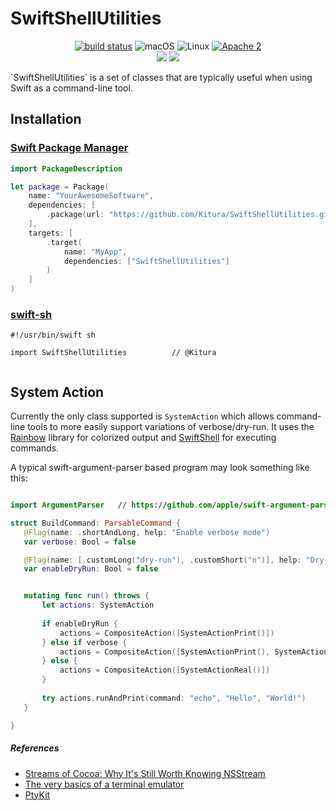# SwiftShellUtilities
<p align="center">
<a href="https://github.com/Kitura/SwiftShellUtilities/actions?query=workflow%3ASwift"><img src="https://github.com/Kitura/SwiftShellUtilities/workflows/Swift/badge.svg" alt="build status"></a>
<img src="https://img.shields.io/badge/os-macOS-green.svg?style=flat" alt="macOS">
<img src="https://img.shields.io/badge/os-linux-green.svg?style=flat" alt="Linux">
<a href="LICENSE"><img src="https://img.shields.io/badge/license-Apache2-blue.svg?style=flat" alt="Apache 2"></a>
<br/>
<a href="https://swiftpackageindex.com/Kitura/SwiftShellUtilities"><img src="https://img.shields.io/endpoint?url=https%3A%2F%2Fswiftpackageindex.com%2Fapi%2Fpackages%2FKitura%2F SwiftShellUtilities%2Fbadge%3Ftype%3Dswift-versions"></a>
<a href="https://swiftpackageindex.com/Kitura/SwiftShellUtilities"><img src="https://img.shields.io/endpoint?url=https%3A%2F%2Fswiftpackageindex.com%2Fapi%2Fpackages%2FKitura%2F SwiftShellUtilities%2Fbadge%3Ftype%3Dplatforms"></a>
</p>
`SwiftShellUtilities` is a set of classes that are typically useful when using Swift as a command-line tool.

## Installation
### [Swift Package Manager](https://swift.org/package-manager/)

```swift
import PackageDescription

let package = Package(
    name: "YourAwesomeSoftware",
    dependencies: [
        .package(url: "https://github.com/Kitura/SwiftShellUtilities.git", from: "0.1.0")
    ],
    targets: [
        .target(
            name: "MyApp",
            dependencies: ["SwiftShellUtilities"]
        )
    ]
)
```

### [swift-sh](https://github.com/mxcl/swift-sh)

```
#!/usr/bin/swift sh

import SwiftShellUtilities          // @Kitura


```

## System Action

Currently the only class supported is `SystemAction` which allows command-line tools to more easily support variations of verbose/dry-run.  It uses the [Rainbow](https://github.com/onevcat/Rainbow) library for colorized output and [SwiftShell](https://github.com/kareman/SwiftShell) for executing commands.

 A typical swift-argument-parser based program may look something like this:
 
 ```swift
 
 import ArgumentParser   // https://github.com/apple/swift-argument-parser.git

struct BuildCommand: ParsableCommand {
    @Flag(name: .shortAndLong, help: "Enable verbose mode")
    var verbose: Bool = false

    @Flag(name: [.customLong("dry-run"), .customShort("n")], help: "Dry-run (print but do not execute commands)")
    var enableDryRun: Bool = false


    mutating func run() throws {
        let actions: SystemAction
        
        if enableDryRun {
            actions = CompositeAction([SystemActionPrint()])
        } else if verbose {
            actions = CompositeAction([SystemActionPrint(), SystemActionReal()])
        } else {
            actions = CompositeAction([SystemActionReal()])
        }
     
        try actions.runAndPrint(command: "echo", "Hello", "World!")
    }
 
 }
 ```


##### References

* [Streams of Cocoa: Why It's Still Worth Knowing NSStream](https://pspdfkit.com/blog/2021/streams-of-cocoa-why-its-still-worth-knowing-nsstream/)
* [The very basics of a terminal emulator](https://www.uninformativ.de/blog/postings/2018-02-24/0/POSTING-en.html)
* [PtyKit](https://github.com/Kaiede/PtyKit)
